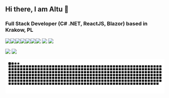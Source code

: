 ## Hi there, I am Altu 👋

### Full Stack Developer (C# .NET, ReactJS, Blazor) based in Krakow, PL

![](https://img.shields.io/badge/C%23-239120?style=for-the-badge&logo=c-sharp&logoColor=white)![](https://img.shields.io/badge/.NET-5C2D91?style=for-the-badge&logo=.net&logoColor=white)![](https://img.shields.io/badge/-ReactJs-61DAFB?logo=react&logoColor=black&style=for-the-badge)![](https://img.shields.io/badge/JavaScript-F7DF1E?style=for-the-badge&logo=javascript&logoColor=black)![](https://img.shields.io/badge/TypeScript-007ACC?style=for-the-badge&logo=typescript&logoColor=white)![](https://img.shields.io/badge/HTML-239120?style=for-the-badge&logo=html5&logoColor=white)![](https://img.shields.io/badge/CSS-239120?&style=for-the-badge&logo=css3&logoColor=white)
![](https://komarev.com/ghpvc/?username=altughan09&style=for-the-badge)
![](https://img.shields.io/badge/Contact%20me-altughan.ozengi@gmail.com-1abc9c.svg)

![](https://github-readme-stats.vercel.app/api?username=altughan09&show_icons=true&theme=radical&line_height=40) ![](https://github-readme-stats.vercel.app/api/top-langs/?username=altughan09&hide=css,html&theme=tokyonight)

<div align="center">
<picture>
  <source
    media="(prefers-color-scheme: dark)"
    srcset="https://raw.githubusercontent.com/altughan09/altughan09/output/github-snake-dark.svg"
  />
  <source
    media="(prefers-color-scheme: light)"
    srcset="https://raw.githubusercontent.com/altughan09/altughan09/output/github-snake.svg"
  />
  <img
    alt="github contribution grid snake animation"
    src="https://raw.githubusercontent.com/altughan09/altughan09/output/github-snake.svg"
  />
</picture>
</div>
